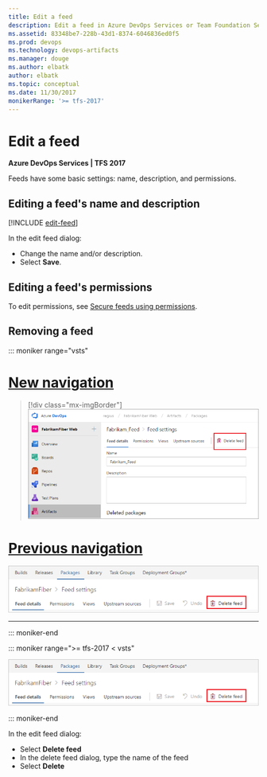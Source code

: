 ```yaml
---
title: Edit a feed
description: Edit a feed in Azure DevOps Services or Team Foundation Server
ms.assetid: 83348be7-228b-43d1-8374-6046836ed0f5
ms.prod: devops
ms.technology: devops-artifacts
ms.manager: douge
ms.author: elbatk
author: elbatk
ms.topic: conceptual
ms.date: 11/30/2017
monikerRange: '>= tfs-2017'
---
```

 

# Edit a feed

**Azure DevOps Services | TFS 2017**

Feeds have some basic settings: name, description, and permissions.

## Editing a feed's name and description

[!INCLUDE [edit-feed](../_shared/edit-feed.md)]

In the edit feed dialog:
- Change the name and/or description.
- Select **Save**.

## Editing a feed's permissions

To edit permissions, see [Secure feeds using permissions](feed-permissions.md#edit-permissions).

## Removing a feed

::: moniker range="vsts"

# [New navigation](#tab/new-nav)
> [!div class="mx-imgBorder"] 
>![Delete a feed](../_shared/_img/deletefeed-azure-devops-newnav.png)
> 

# [Previous navigation](#tab/previous-nav)
![Delete a feed](../_shared/_img/deletefeed.png)

---

::: moniker-end

::: moniker range=">= tfs-2017 < vsts"

![Delete a feed](../_shared/_img/deletefeed.png)

::: moniker-end



In the edit feed dialog:
- Select **Delete feed**
- In the delete feed dialog, type the name of the feed
- Select **Delete**

